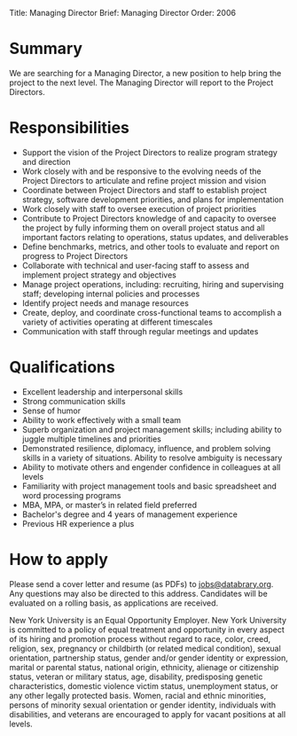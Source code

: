 Title: Managing Director
Brief: Managing Director
Order: 2006

# Summary

We are searching for a Managing Director, a new position to help bring the project to the next level. The Managing Director will report to the Project Directors.

# Responsibilities

- Support the vision of the Project Directors to realize program strategy and direction
- Work closely with and be responsive to the evolving needs of the Project Directors to articulate and refine project mission and vision
- Coordinate between Project Directors and staff to establish project strategy, software development priorities, and plans for implementation
- Work closely with staff to oversee execution of project priorities 
- Contribute to Project Directors knowledge of and capacity to oversee the project by fully informing them on overall project status and all important factors relating to operations, status updates, and deliverables
- Define benchmarks, metrics, and other tools to evaluate and report on progress to Project Directors
- Collaborate with technical and user-facing staff to assess and implement project strategy and objectives
- Manage project operations, including: recruiting, hiring and supervising staff; developing internal policies and processes
- Identify project needs and manage resources 
- Create, deploy, and coordinate cross-functional teams to accomplish a variety of activities operating at different timescales
- Communication with staff through regular meetings and updates 

# Qualifications

- Excellent leadership and interpersonal skills
- Strong communication skills
- Sense of humor
- Ability to work effectively with a small team
- Superb organization and project management skills; including ability to juggle multiple timelines and priorities
- Demonstrated resilience, diplomacy, influence, and problem solving skills in a variety of situations. Ability to resolve ambiguity is necessary
- Ability to motivate others and engender confidence in colleagues at all levels
- Familiarity with project management tools and basic spreadsheet and word processing programs 
- MBA, MPA, or master’s in related field preferred
- Bachelor's degree and 4 years of management experience 
- Previous HR experience a plus

# How to apply

Please send a cover letter and resume (as PDFs) to jobs@databrary.org. Any questions may also be directed to this address. Candidates will be evaluated on a rolling basis, as applications are received.

New York University is an Equal Opportunity Employer. New York University
is committed to a policy of equal treatment and opportunity in every aspect
of its hiring and promotion process without regard to race, color, creed,
religion, sex, pregnancy or childbirth (or related medical condition),
sexual orientation, partnership status, gender and/or gender identity or
expression, marital or parental status, national origin, ethnicity,
alienage or citizenship status, veteran or military status, age,
disability, predisposing genetic characteristics, domestic violence victim
status, unemployment status, or any other legally protected basis. Women,
racial and ethnic minorities, persons of minority sexual orientation or
gender identity, individuals with disabilities, and veterans are encouraged
to apply for vacant positions at all levels.

